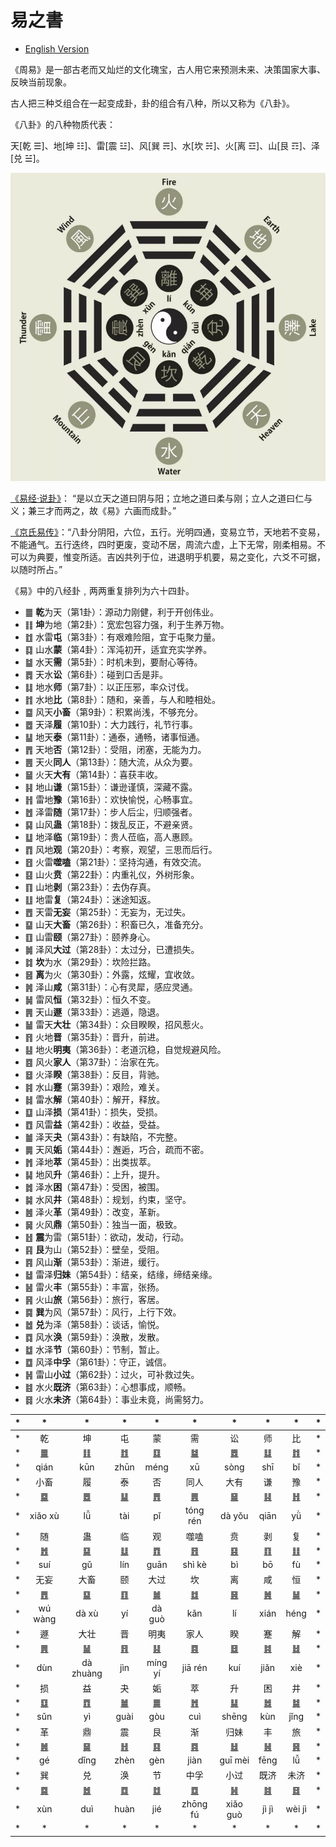 # 易之書

- [English Version](README.md)

《周易》是一部古老而又灿烂的文化瑰宝，古人用它来预测未来、决策国家大事、反映当前现象。

古人把三种爻组合在一起变成卦，卦的组合有八种，所以又称为《八卦》。

《八卦》的八种物质代表：

天[乾 ☰]、地[坤 ☷]、雷[震 ☳]、风[巽 ☴]、水[坎 ☵]、火[离 ☲]、山[艮 ☶]、泽[兑 ☱]。

<img src="bagua.png" width="555">

[《易经·说卦》](https://ctext.org/dictionary.pl?if=en&id=81915&remap=gb)：
“是以立天之道曰阴与阳；立地之道曰柔与刚；立人之道曰仁与义；兼三才而两之，故《易》六画而成卦。”

[《京氏易传》](jing/README.md)：“八卦分阴阳，六位，五行。光明四通，变易立节，天地若不变易，不能通气。五行迭终，四时更废，变动不居，周流六虚，上下无常，刚柔相易。不可以为典要，惟变所适。吉凶共列于位，进退明乎机要，易之变化，六爻不可据，以随时所占。”

《易》中的八经卦﹐两两重复排列为六十四卦。

- ䷀ **乾**为天（第1卦）：源动力刚健，利于开创伟业。
- ䷁ **坤**为地（第2卦）：宽宏包容力强，利于生养万物。
- ䷂ 水雷**屯**（第3卦）：有艰难险阻，宜于屯聚力量。
- ䷃ 山水**蒙**（第4卦）：浑沌初开，适宜充实学养。
- ䷄ 水天**需**（第5卦）：时机未到，要耐心等待。
- ䷅ 天水**讼**（第6卦）：碰到口舌是非。
- ䷆ 地水**师**（第7卦）：以正压邪，率众讨伐。
- ䷇ 水地**比**（第8卦）：随和，亲善，与人和睦相处。
- ䷈ 风天**小畜**（第9卦）：积累尚浅，不够充分。
- ䷉ 天泽**履**（第10卦）：大力践行，礼节行事。
- ䷊ 地天**泰**（第11卦）：通泰，通畅，诸事恒通。
- ䷋ 天地**否**（第12卦）：受阻，闭塞，无能为力。
- ䷌ 天火**同人**（第13卦）：随大流，从众为要。
- ䷍ 火天**大有**（第14卦）：喜获丰收。
- ䷎ 地山**谦**（第15卦）：谦逊谨慎，深藏不露。
- ䷏ 雷地**豫**（第16卦）：欢快愉悦，心畅事宜。
- ䷐ 泽雷**随**（第17卦）：步人后尘，归顺强者。
- ䷑ 山风**蛊**（第18卦）：拨乱反正，不避亲贤。
- ䷒ 地泽**临**（第19卦）：贵人莅临，高人惠顾。
- ䷓ 风地**观**（第20卦）：考察，观望，三思而后行。
- ䷔ 火雷**噬嗑**（第21卦）：坚持沟通，有效交流。
- ䷕ 山火**贲**（第22卦）：内重礼仪，外树形象。
- ䷖ 山地**剥**（第23卦）：去伪存真。
- ䷗ 地雷**复**（第24卦）：迷途知返。
- ䷘ 天雷**无妄**（第25卦）：无妄为，无过失。
- ䷙ 山天**大畜**（第26卦）：积畜已久，准备充分。
- ䷚ 山雷**颐**（第27卦）：颐养身心。
- ䷛ 泽风**大过**（第28卦）：太过分，已遭损失。
- ䷜ **坎**为水（第29卦）：坎险拦路。
- ䷝ **离**为火（第30卦）：外露，炫耀，宜收敛。
- ䷞ 泽山**咸**（第31卦）：心有灵犀，感应灵通。
- ䷟ 雷风**恒**（第32卦）：恒久不变。
- ䷠ 天山**遯**（第33卦）：逃遁，隐退。
- ䷡ 雷天**大壮**（第34卦）：众目睽睽，招风惹火。
- ䷢ 火地**晋**（第35卦）：晋升，前进。
- ䷣ 地火**明夷**（第36卦）：老道沉稳，自觉规避风险。
- ䷤ 风火**家人**（第37卦）：治家在先。
- ䷥ 火泽**睽**（第38卦）：反目，背驰。
- ䷦ 水山**蹇**（第39卦）：艰险，难关。
- ䷧ 雷水**解**（第40卦）：解开，释放。
- ䷨ 山泽**损**（第41卦）：损失，受损。
- ䷩ 风雷**益**（第42卦）：收益，受益。
- ䷪ 泽天**夬**（第43卦）：有缺陷，不完整。
- ䷫ 天风**姤**（第44卦）：邂逅，巧合，疏而不密。
- ䷬ 泽地**萃**（第45卦）：出类拔萃。
- ䷭ 地风**升**（第46卦）：上升，提升。
- ䷮ 泽水**困**（第47卦）：受困，被围。
- ䷯ 水风**井**（第48卦）：规划，约束，坚守。
- ䷰ 泽火**革**（第49卦）：改变，革新。
- ䷱ 火风**鼎**（第50卦）：独当一面，极致。
- ䷲ **震**为雷（第51卦）：欲动，发动，行动。
- ䷳ **艮**为山（第52卦）：壁垒，受阻。
- ䷴ 风山**渐**（第53卦）：渐进，缓行。
- ䷵ 雷泽**归妹**（第54卦）：结亲，结缘，缔结亲缘。
- ䷶ 雷火**丰**（第55卦）：丰富，张扬。
- ䷷ 火山**旅**（第56卦）：旅行，客居。
- ䷸ **巽**为风（第57卦）：风行，上行下效。
- ䷹ **兑**为泽（第58卦）：谈话，愉悦。
- ䷺ 风水**涣**（第59卦）：涣散，发散。
- ䷻ 水泽**节**（第60卦）：节制，暂止。
- ䷼ 风泽**中孚**（第61卦）：守正，诚信。
- ䷽ 雷山**小过**（第62卦）：过火，可补救过失。
- ䷾ 水火**既济**（第63卦）：心想事成，顺畅。
- ䷿ 火水**未济**（第64卦）：事业未竟，尚需努力。

| * | * | * | * | * | * | * | * | * | * |
| - | :-: | :-: | :-: | :-: | :-: | :-: | :-: | :-: | - |
| * | 乾 | 坤 | 屯 | 蒙 | 需 | 讼 | 师 | 比 | * |
| * | [䷀](cn/e4b9beqian.md) | [䷁](cn/e59da4kun.md) | [䷂](cn/e5b1afzhun.md) | [䷃](cn/e89299meng.md) | [䷄](cn/e99c80xu.md) | [䷅](cn/e8aebcsong.md) | [䷆](cn/e5b888shi.md) | [䷇](cn/e6af94bi.md) | * |
| * | qián | kūn | zhūn | méng | xū | sòng | shī | bǐ | * |
| * | 小畜 | 履 | 泰 | 否 | 同人 | 大有 | 谦 | 豫 | * |
| * | [䷈](cn/e5b08fe7959cxiaoxu.md) | [䷉](cn/e5b1a5lv.md) | [䷊](cn/e6b3b0tai.md) | [䷋](cn/e590a6pi.md) | [䷌](cn/e5908ce4babatongren.md) | [䷍](cn/e5a4a7e69c89dayou.md) | [䷎](cn/e8b0a6qian.md) | [䷏](cn/e8b1abyu.md) | * |
| * | xiǎo xù | lǚ | tài | pǐ | tóng rén | dà yǒu | qiān| yǜ | * |
| * | 随 | 蛊 | 临 | 观 | 噬嗑 | 贲 | 剥 | 复 | * |
| * | [䷐](cn/e99a8fsui.md) | [䷑](cn/e89b8agu.md) | [䷒](cn/e4b8b4lin.md) | [䷓](cn/e8a782guan.md) | [䷔](cn/e599ace59791shike.md) | [䷕](cn/e8b4b2bi.md) | [䷖](cn/e589a5bo.md) | [䷗](cn/e5a48dfu.md) | * |
| * | suí | gǔ | lín | guān | shì kè | bì | bō | fù | * |
| * | 无妄 | 大畜 | 颐 | 大过 | 坎 | 离 | 咸 | 恒 | * |
| * | [䷘](cn/e697a0e5a684wuwang.md) | [䷙](cn/e5a4a7e89384daxu.md) | [䷚](cn/e9a290yi.md) | [䷛](cn/e5a4a7e8bf87daguo.md) | [䷜](cn/e59d8ekan.md) | [䷝](cn/e7a6bbli.md) | [䷞](cn/e592b8xian.md) | [䷟](cn/e68192heng.md) | * |
| * | wú wàng | dà xù | yí | dà guò | kǎn | lí | xián | héng | * |
| * | 遯 | 大壮 | 晋 | 明夷 | 家人 | 睽 | 蹇 | 解 | * |
| * | [䷠](cn/e981afdun.md) | [䷡](cn/e5a4a7e5a3aedazhuang.md) | [䷢](cn/e6998bjin.md) | [䷣](cn/e6988ee5a4b7mingyi.md) | [䷤](cn/e5aeb6e4babajiaren.md) | [䷥](cn/e79dbdkui.md) | [䷦](cn/e8b987jian.md) | [䷧](cn/e8a7a3xie.md) | * |
| * | dùn | dà zhuàng | jìn | míng yí | jiā rén | kuí | jiǎn | xiè | * |
| * | 损 | 益 | 夬 | 姤 | 萃 | 升 | 困 | 井 | * |
| * | [䷨](cn/e68d9fsun.md) | [䷩](cn/e79b8ayi.md) | [䷪](cn/e5a4acguai.md) | [䷫](cn/e5a7a4gou.md) | [䷬](cn/e89083cui.md) | [䷭](cn/e58d87sheng.md) | [䷮](cn/e59bb0kun.md) | [䷯](cn/e4ba95jing.md) | * |
| * | sǔn | yì | guài | gòu | cuì | shēng | kùn | jǐng | * |
| * | 革 | 鼎 | 震 | 艮 | 渐 | 归妹 | 丰 | 旅 | * |
| * | [䷰](cn/e99da9ge.md) | [䷱](cn/e9bc8eding.md) | [䷲](cn/e99c87zhen.md) | [䷳](cn/e889aegen.md) | [䷴](cn/e6b890jian.md) | [䷵](cn/e5bd92e5a6b9guimei.md) | [䷶](cn/e4b8b0feng.md) | [䷷](cn/e69785lv.md) | * |
| * | gé | dǐng | zhèn | gèn | jiàn | guī mèi | fēng | lǚ | * |
| * | 巽 | 兑 | 涣 | 节 | 中孚 | 小过 | 既济 | 未济 | * |
| * | [䷸](cn/e5b7bdxun.md) | [䷹](cn/e58591dui.md) | [䷺](cn/e6b6a3huan.md) | [䷻](cn/e88a82jie.md) | [䷼](cn/e4b8ade5ad9azhongfu.md) | [䷽](cn/e5b08fe8bf87xiaoguo.md) | [䷾](cn/e697a2e6b58ejiji.md) | [䷿](cn/e69caae6b58eweiji.md) | * |
| * | xùn | duì | huàn | jié | zhōng fú  | xiǎo guò |  jì jì | wèi jì | * |
| * | * | * | * | * | * | * | * | * | * |
